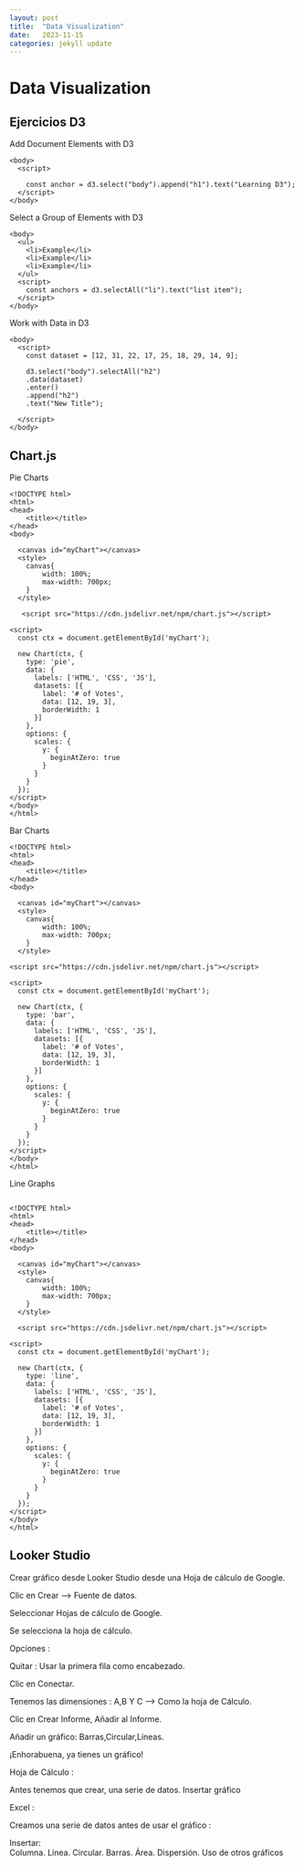 ```yaml
---
layout: post
title:  "Data Visualization"
date:   2023-11-15
categories: jekyll update
---
```


# Data Visualization

## Ejercicios D3 

 Add Document Elements with D3

~~~~
<body>
  <script>
 
    const anchor = d3.select("body").append("h1").text("Learning D3");
  </script>
</body>
~~~~

Select a Group of Elements with D3

~~~~
<body>
  <ul>
    <li>Example</li>
    <li>Example</li>
    <li>Example</li>
  </ul>
  <script>
    const anchors = d3.selectAll("li").text("list item");
  </script>
</body>
~~~~

Work with Data in D3

~~~~
<body>
  <script>
    const dataset = [12, 31, 22, 17, 25, 18, 29, 14, 9];
    
    d3.select("body").selectAll("h2")
    .data(dataset)
    .enter()
    .append("h2")
    .text("New Title");

  </script>
</body>
~~~~



## Chart.js


Pie Charts
~~~~
<!DOCTYPE html>
<html>
<head>
	<title></title>
</head>
<body>
	
  <canvas id="myChart"></canvas>
  <style>
  	canvas{
  		width: 100%;
  		max-width: 700px;
  	}
  </style>

   <script src="https://cdn.jsdelivr.net/npm/chart.js"></script>

<script>
  const ctx = document.getElementById('myChart');

  new Chart(ctx, {
    type: 'pie',
    data: {
      labels: ['HTML', 'CSS', 'JS'],
      datasets: [{
        label: '# of Votes',
        data: [12, 19, 3],
        borderWidth: 1
      }]
    },
    options: {
      scales: {
        y: {
          beginAtZero: true
        }
      }
    }
  });
</script>
</body>
</html>
~~~~


Bar Charts

~~~~
<!DOCTYPE html>
<html>
<head>
	<title></title>
</head>
<body>
	
  <canvas id="myChart"></canvas>
  <style>
  	canvas{
  		width: 100%;
  		max-width: 700px;
  	}
  </style>

<script src="https://cdn.jsdelivr.net/npm/chart.js"></script>

<script>
  const ctx = document.getElementById('myChart');

  new Chart(ctx, {
    type: 'bar',
    data: {
      labels: ['HTML', 'CSS', 'JS'],
      datasets: [{
        label: '# of Votes',
        data: [12, 19, 3],
        borderWidth: 1
      }]
    },
    options: {
      scales: {
        y: {
          beginAtZero: true
        }
      }
    }
  });
</script>
</body>
</html>
~~~~

Line Graphs 

~~~~

<!DOCTYPE html>
<html>
<head>
	<title></title>
</head>
<body>
	
  <canvas id="myChart"></canvas>
  <style>
  	canvas{
  		width: 100%;
  		max-width: 700px;
  	}
  </style>

  <script src="https://cdn.jsdelivr.net/npm/chart.js"></script>

<script>
  const ctx = document.getElementById('myChart');

  new Chart(ctx, {
    type: 'line',
    data: {
      labels: ['HTML', 'CSS', 'JS'],
      datasets: [{
        label: '# of Votes',
        data: [12, 19, 3],
        borderWidth: 1
      }]
    },
    options: {
      scales: {
        y: {
          beginAtZero: true
        }
      }
    }
  });
</script>
</body>
</html>
~~~~

## Looker Studio

Crear gráfico desde Looker Studio desde una Hoja de cálculo de Google.



Clic en Crear  --> Fuente de datos.

Seleccionar Hojas de cálculo de Google.

Se selecciona la hoja de cálculo.

Opciones :

Quitar : Usar la primera fila como encabezado.

Clic en Conectar.

Tenemos las dimensiones : A,B Y C --> Como la hoja de Cálculo.


Clic en Crear Informe, Añadir al Informe.

Añadir un gráfico: Barras,Circular,Líneas.

¡Enhorabuena, ya tienes un gráfico!



Hoja de Cálculo :

Antes tenemos que crear, una serie de datos.
Insertar gráfico

Excel :

Creamos una serie de datos antes de usar el gráfico :

Insertar:  
Columna.
Línea.
Circular.
Barras.
Área.
Dispersión.
Uso de otros gráficos
